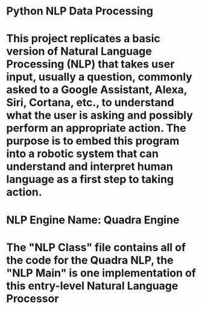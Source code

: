 # Python NLP Data Processing

# This project replicates a basic version of Natural Language Processing (NLP) that takes user input, usually a question, commonly asked to a Google Assistant, Alexa, Siri, Cortana, etc., to understand what the user is asking and possibly perform an appropriate action. The purpose is to embed this program into a robotic system that can understand and interpret human language as a first step to taking action. 

# NLP Engine Name: Quadra Engine

# The "NLP Class" file contains all of the code for the Quadra NLP, the "NLP Main" is one implementation of this entry-level Natural Language Processor
